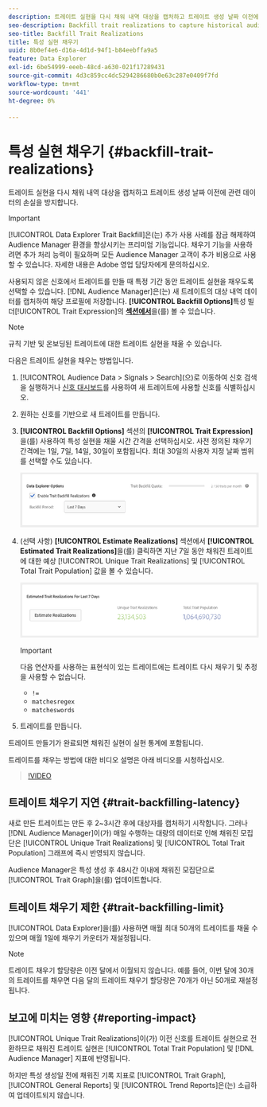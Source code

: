 ```yaml
---
description: 트레이트 실현을 다시 채워 내역 대상을 캡처하고 트레이트 생성 날짜 이전에 관련 데이터의 손실을 방지합니다.
seo-description: Backfill trait realizations to capture historical audiences and avoid loss of relevant data prior to a trait creation date.
seo-title: Backfill Trait Realizations
title: 특성 실현 채우기
uuid: 8b0ef4e6-d16a-4d1d-94f1-b84eebffa9a5
feature: Data Explorer
exl-id: 6be54999-eeeb-48cd-a630-021f17289431
source-git-commit: 4d3c859cc4dc5294286680b0e63c287e0409f7fd
workflow-type: tm+mt
source-wordcount: '441'
ht-degree: 0%

---
```


# 특성 실현 채우기 {#backfill-trait-realizations}

트레이트 실현을 다시 채워 내역 대상을 캡처하고 트레이트 생성 날짜 이전에 관련 데이터의 손실을 방지합니다.

>[!IMPORTANT]
>
>[!UICONTROL Data Explorer Trait Backfill]은(는) 추가 사용 사례를 잠금 해제하여 Audience Manager 환경을 향상시키는 프리미엄 기능입니다. 채우기 기능을 사용하려면 추가 처리 능력이 필요하며 모든 Audience Manager 고객이 추가 비용으로 사용할 수 있습니다. 자세한 내용은 Adobe 영업 담당자에게 문의하십시오.

사용되지 않은 신호에서 트레이트를 만들 때 특정 기간 동안 트레이트 실현을 채우도록 선택할 수 있습니다. [!DNL Audience Manager]은(는) 새 트레이트의 대상 내역 데이터를 캡처하여 해당 프로필에 저장합니다. **[!UICONTROL Backfill Options]**&#x200B;특성 빌더[!UICONTROL Trait Expression]의 **[섹션에서](../../features/traits/about-trait-builder.md)**&#x200B;을(를) 볼 수 있습니다.

>[!NOTE]
>
>규칙 기반 및 온보딩된 트레이트에 대한 트레이트 실현을 채울 수 있습니다.

다음은 트레이트 실현을 채우는 방법입니다.

1. [!UICONTROL Audience Data > Signals > Search]&#x200B;(으)로 이동하여 신호 검색을 실행하거나 [신호 대시보드](../../features/data-explorer/data-explorer-signals-dashboard.md)를 사용하여 새 트레이트에 사용할 신호를 식별하십시오.
1. 원하는 신호를 기반으로 새 트레이트를 만듭니다.
1. **[!UICONTROL Backfill Options]** 섹션의 **[!UICONTROL Trait Expression]**&#x200B;을(를) 사용하여 특성 실현을 채울 시간 간격을 선택하십시오. 사전 정의된 채우기 간격에는 1일, 7일, 14일, 30일이 포함됩니다. 최대 30일의 사용자 지정 날짜 범위를 선택할 수도 있습니다.

   ![특성 다시 채우기](assets/signals-trait-backfill.png)

1. (선택 사항) **[!UICONTROL Estimate Realizations]** 섹션에서 **[!UICONTROL Estimated Trait Realizations]**&#x200B;을(를) 클릭하면 지난 7일 동안 채워진 트레이트에 대한 예상 [!UICONTROL Unique Trait Realizations] 및 [!UICONTROL Total Trait Population] 값을 볼 수 있습니다.

   ![트레이트 실현 예상](assets/estimate-trait-realizations.png)

   >[!IMPORTANT]
   >
   >다음 연산자를 사용하는 표현식이 있는 트레이트에는 트레이트 다시 채우기 및 추정을 사용할 수 없습니다.
   >    * `!=`
   >    * `matchesregex`
   >    * `matcheswords`
1. 트레이트를 만듭니다.

트레이트 만들기가 완료되면 채워진 실현이 실현 통계에 포함됩니다.

트레이트를 채우는 방법에 대한 비디오 설명은 아래 비디오를 시청하십시오.

>[!VIDEO](https://video.tv.adobe.com/v/30934?captions=kor)

## 트레이트 채우기 지연 {#trait-backfilling-latency}

새로 만든 트레이트는 만든 후 2~3시간 후에 대상자를 캡처하기 시작합니다. 그러나 [!DNL Audience Manager]이(가) 매일 수행하는 대량의 데이터로 인해 채워진 모집단은 [!UICONTROL Unique Trait Realizations] 및 [!UICONTROL Total Trait Population] 그래프에 즉시 반영되지 않습니다.

Audience Manager은 특성 생성 후 48시간 이내에 채워진 모집단으로 [!UICONTROL Trait Graph]을(를) 업데이트합니다.

## 트레이트 채우기 제한 {#trait-backfilling-limit}

[!UICONTROL Data Explorer]을(를) 사용하면 매월 최대 50개의 트레이트를 채울 수 있으며 매월 1일에 채우기 카운터가 재설정됩니다.

>[!NOTE]
>
>트레이트 채우기 할당량은 이전 달에서 이월되지 않습니다. 예를 들어, 이번 달에 30개의 트레이트를 채우면 다음 달의 트레이트 채우기 할당량은 70개가 아닌 50개로 재설정됩니다.

## 보고에 미치는 영향 {#reporting-impact}

[!UICONTROL Unique Trait Realizations]이(가) 이전 신호를 트레이트 실현으로 전환하므로 채워진 트레이트 실현은 [!UICONTROL Total Trait Population] 및 [!DNL Audience Manager] 지표에 반영됩니다.

하지만 특성 생성일 전에 채워진 기록 지표로 [!UICONTROL Trait Graph], [!UICONTROL General Reports] 및 [!UICONTROL Trend Reports]은(는) 소급하여 업데이트되지 않습니다.
